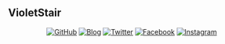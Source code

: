 ## VioletStair

<p align="center">
  <a href="https://github.com/violetstair"><img src="https://img.shields.io/github/followers/violetstair.svg?label=GitHub&style=social" alt="GitHub"></a>
  <a href="https://violetstair.github.io"><img src="https://img.shields.io/badge/blog-violetstair.github.io-303030.svg" alt="Blog" /></a>
  <a href="https://twitter.com/violetstair"><img src="https://img.shields.io/badge/twitter-violetstair-1da1f2.svg" alt="Twitter" /></a>
  <a href="https://fb.com/violetstair"><img src="https://img.shields.io/badge/facebook-violetstair-3b5998.svg" alt="Facebook" /></a>
  <a href="https://instagram.com/violetstair"><img src="https://img.shields.io/badge/instagram-violetstair-833ab4.svg" alt="Instagram" /></a>
</p>
